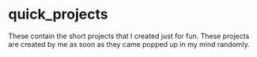 # quick_projects
These contain the short projects that I created just for fun.
These projects are created by me as soon as they came popped up in my mind randomly.
